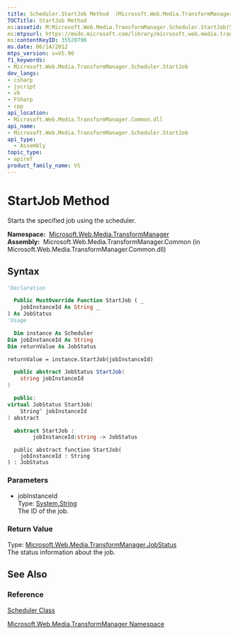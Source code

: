 ```yaml
---
title: Scheduler.StartJob Method  (Microsoft.Web.Media.TransformManager)
TOCTitle: StartJob Method
ms:assetid: M:Microsoft.Web.Media.TransformManager.Scheduler.StartJob(System.String)
ms:mtpsurl: https://msdn.microsoft.com/library/microsoft.web.media.transformmanager.scheduler.startjob(v=VS.90)
ms:contentKeyID: 35520796
ms.date: 06/14/2012
mtps_version: v=VS.90
f1_keywords:
- Microsoft.Web.Media.TransformManager.Scheduler.StartJob
dev_langs:
- csharp
- jscript
- vb
- FSharp
- cpp
api_location:
- Microsoft.Web.Media.TransformManager.Common.dll
api_name:
- Microsoft.Web.Media.TransformManager.Scheduler.StartJob
api_type:
  - Assembly
topic_type:
- apiref
product_family_name: VS
---
```


# StartJob Method

Starts the specified job using the scheduler.

**Namespace:**  [Microsoft.Web.Media.TransformManager](microsoft-web-media-transformmanager-namespace.md)  
**Assembly:**  Microsoft.Web.Media.TransformManager.Common (in Microsoft.Web.Media.TransformManager.Common.dll)

## Syntax

```vb
'Declaration

  Public MustOverride Function StartJob ( _
    jobInstanceId As String _
) As JobStatus
'Usage

  Dim instance As Scheduler
Dim jobInstanceId As String
Dim returnValue As JobStatus

returnValue = instance.StartJob(jobInstanceId)
```

```csharp
  public abstract JobStatus StartJob(
    string jobInstanceId
)
```

```cpp
  public:
virtual JobStatus StartJob(
    String^ jobInstanceId
) abstract
```

``` fsharp
  abstract StartJob : 
        jobInstanceId:string -> JobStatus 
```

```jscript
  public abstract function StartJob(
    jobInstanceId : String
) : JobStatus
```

### Parameters

  - jobInstanceId  
    Type: [System.String](https://msdn.microsoft.com/library/s1wwdcbf)  
    The ID of the job.  

### Return Value

Type: [Microsoft.Web.Media.TransformManager.JobStatus](jobstatus-enumeration-microsoft-web-media-transformmanager.md)  
The status information about the job.  

## See Also

### Reference

[Scheduler Class](scheduler-class-microsoft-web-media-transformmanager.md)

[Microsoft.Web.Media.TransformManager Namespace](microsoft-web-media-transformmanager-namespace.md)
